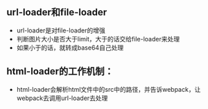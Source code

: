 ## url-loader和file-loader
- url-loader是对file-loader的增强
- 判断图片大小是否大于limit，大于的话交给file-loader来处理
- 如果小于的话，就转成base64自己处理

## html-loader的工作机制：
- html-loader会解析html文件中的src中的路径，并告诉webpack，让webpack去调用url-loader去处理
